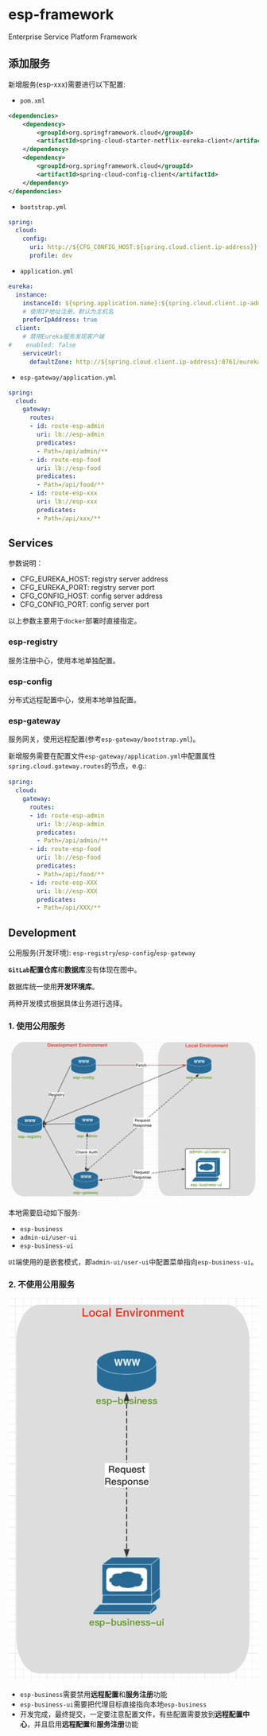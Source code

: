# esp-framework

Enterprise Service Platform Framework

## 添加服务

新增服务(esp-xxx)需要进行以下配置:

- `pom.xml`
```xml
<dependencies>
    <dependency>
        <groupId>org.springframework.cloud</groupId>
        <artifactId>spring-cloud-starter-netflix-eureka-client</artifactId>
    </dependency>
    <dependency>
        <groupId>org.springframework.cloud</groupId>
        <artifactId>spring-cloud-config-client</artifactId>
    </dependency>
</dependencies>
```

- `bootstrap.yml`
```yaml
spring:
  cloud:
    config:
      uri: http://${CFG_CONFIG_HOST:${spring.cloud.client.ip-address}}:${CFG_CONFIG_PORT:8750}
      profile: dev
```

- `application.yml`
```yaml
eureka:
  instance:
    instanceId: ${spring.application.name}:${spring.cloud.client.ip-address}:${server.port}
    # 使用IP地址注册，默认为主机名
    preferIpAddress: true
  client:
    # 禁用Eureka服务发现客户端
#    enabled: false
    serviceUrl:
      defaultZone: http://${spring.cloud.client.ip-address}:8761/eureka/
```

- `esp-gateway/application.yml`
```yaml
spring:
  cloud:
    gateway:
      routes:
      - id: route-esp-admin
        uri: lb://esp-admin
        predicates:
        - Path=/api/admin/**
      - id: route-esp-food
        uri: lb://esp-food
        predicates:
        - Path=/api/food/**
      - id: route-esp-xxx
        uri: lb://esp-xxx
        predicates:
        - Path=/api/xxx/**
```

## Services

参数说明：

- CFG_EUREKA_HOST: registry server address
- CFG_EUREKA_PORT: registry server port
- CFG_CONFIG_HOST: config server address
- CFG_CONFIG_PORT: config server port

以上参数主要用于`docker`部署时直接指定。

### esp-registry

服务注册中心，使用本地单独配置。

### esp-config

分布式远程配置中心，使用本地单独配置。

### esp-gateway

服务网关，使用远程配置(参考`esp-gateway/bootstrap.yml`)。

新增服务需要在配置文件`esp-gateway/application.yml`中配置属性`spring.cloud.gateway.routes`的节点，e.g.:

```yaml
spring:
  cloud:
    gateway:
      routes:
      - id: route-esp-admin
        uri: lb://esp-admin
        predicates:
        - Path=/api/admin/**
      - id: route-esp-food
        uri: lb://esp-food
        predicates:
        - Path=/api/food/**
      - id: route-esp-XXX
        uri: lb://esp-XXX
        predicates:
        - Path=/api/XXX/**
```

## Development

公用服务(开发环境): `esp-registry`/`esp-config`/`esp-gateway`

**`GitLab`配置仓库**和**数据库**没有体现在图中。

数据库统一使用**开发环境库**。

两种开发模式根据具体业务进行选择。

### 1. 使用公用服务

![Online Mode](docs/images/dev-mode1.png)

本地需要启动如下服务:

- `esp-business` 
- `admin-ui/user-ui`
- `esp-business-ui`

`UI`端使用的是嵌套模式，即`admin-ui/user-ui`中配置菜单指向`esp-business-ui`。

### 2. 不使用公用服务

![Offline Mode](docs/images/dev-mode2.png)

- `esp-business`需要禁用**远程配置**和**服务注册**功能
- `esp-business-ui`需要把代理目标直接指向本地`esp-business`
- 开发完成，最终提交，一定要注意配置文件，有些配置需要放到**远程配置中心**，并且启用**远程配置**和**服务注册**功能
